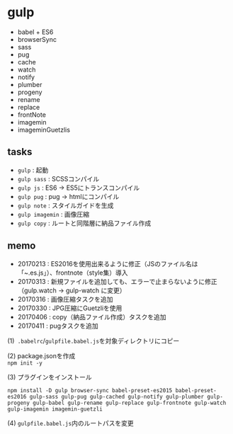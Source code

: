 # gulp

- babel + ES6
- browserSync
- sass
- pug
- cache
- watch
- notify
- plumber
- progeny
- rename
- replace
- frontNote
- imagemin
- imageminGuetzlis


## tasks

- `gulp` : 起動
- `gulp sass` : SCSSコンパイル
- `gulp js` : ES6 → ES5にトランスコンパイル
- `gulp pug` : pug → htmlにコンパイル
- `gulp note` : スタイルガイドを生成
- `gulp imagemin` : 画像圧縮
- `gulp copy` : ルートと同階層に納品ファイル作成


## memo
- 20170213 : ES2016を使用出来るように修正（JSのファイル名は「~.es.js」）、frontnote（style集）導入
- 20170313 : 新規ファイルを追加しても、エラーで止まらないように修正（gulp.watch → gulp-watch に変更）
- 20170316 : 画像圧縮タスクを追加
- 20170330 : JPG圧縮にGuetzliを使用
- 20170406 : copy（納品ファイル作成）タスクを追加
- 20170411 : pugタスクを追加

(1)` .babelrc`/`gulpfile.babel.js`を対象ディレクトリにコピー

(2) package.jsonを作成  
`npm init -y`

(3) プラグインをインストール
```
npm install -D gulp browser-sync babel-preset-es2015 babel-preset-es2016 gulp-sass gulp-pug gulp-cached gulp-notify gulp-plumber gulp-progeny gulp-babel gulp-rename gulp-replace gulp-frontnote gulp-watch gulp-imagemin imagemin-guetzli
```

(4) `gulpfile.babel.js`内のルートパスを変更
